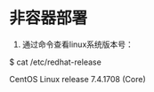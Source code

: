 # 非容器部署
1. 通过命令查看linux系统版本号：

  $ cat /etc/redhat-release
  
  CentOS Linux release 7.4.1708 (Core)
